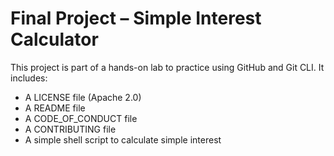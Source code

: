 # Final Project – Simple Interest Calculator

This project is part of a hands-on lab to practice using GitHub and Git CLI. It includes:

- A LICENSE file (Apache 2.0)
- A README file
- A CODE_OF_CONDUCT file
- A CONTRIBUTING file
- A simple shell script to calculate simple interest
